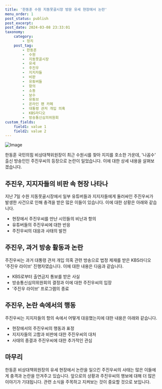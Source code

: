 ```yaml
---
title: '한동훈 수원 지동못골시장 방문 유세 현장에서 논란'
menu_order: 1
post_status: publish
post_excerpt: 
post_date: 2024-03-08 23:33:01
taxonomy:
    category:
        - 정치
    post_tag:
        - 한동훈
        -  수원
        -  지동못골시장
        -  유세
        -  주진우
        -  지지자들
        -  비판
        -  유튜버들
        -  항의
        -  소동
        -  보수
        -  유튜브
        -  온라인 팬 카페
        -  대통령 관저 개입 의혹
        -  KBS라디오
        -  방송통신심의위원회
custom_fields:
    field1: value 1
    field2: value 2
---
```


![Image](https://imgnews.pstatic.net/image/015/2024/03/08/0004957437_001_20240308093603370.jpg?type=w647)

한동훈 국민의힘 비상대책위원장이 최근 수원시를 찾아 지지를 호소한 가운데, '나꼼수' 출신 방송인인 주진우씨의 등장으로 논란이 일었습니다. 이에 대한 상세 내용을 살펴보겠습니다.
## 주진우, 지지자들의 비판 속 현장 나타나
지난 7일 수원 지동못골시장에서 일부 유튜버들과 지지자들에게 둘러싸인 주진우씨가 발생한 사건으로 인해 충격을 받은 많은 이들이 있습니다. 이에 대한 상황은 아래와 같습니다.
- 현장에서 주진우씨를 만난 시민들의 비난과 항의
- 유튜버들의 주진우씨에 대한 반응
- 주진우씨의 대응과 사태의 발전
## 주진우, 과거 방송 활동과 논란
주진우씨는 과거 대통령 관저 개입 의혹 관련 방송으로 법정 제재를 받은 KBS라디오 '주진우 라이브' 진행자였습니다. 이에 대한 내용은 다음과 같습니다.
- KBS로부터 출연금지 통보를 받은 사실
- 방송통신심의위원회의 결정과 이에 대한 주진우씨의 입장
- '주진우 라이브' 프로그램의 종료
## 주진우, 논란 속에서의 행동
주진우씨는 지지자들의 항의 속에서 어떻게 대응했는지에 대한 내용은 아래와 같습니다.
- 현장에서의 주진우씨의 행동과 표정
- 지지자들의 고함과 비판에 대한 주진우씨의 대처
- 사태의 종결과 주진우씨에 대한 추가적인 관심
## 마무리
한동훈 비상대책위원장의 유세 현장에서 논란을 일으킨 주진우씨의 사태는 많은 이들에게 충격과 논란을 안겨주고 있습니다. 앞으로의 상황과 주진우씨의 행보에 대해 더 많은 이야기가 기대됩니다. 관련 소식을 주목하고 지켜보는 것이 중요할 것으로 보입니다.

